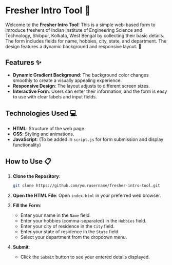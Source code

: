 # Fresher Intro Tool 🌟

Welcome to the **Fresher Intro Tool**! This is a simple web-based form to introduce freshers of Indian Institute of Engineering Science and Technology, Shibpur, Kolkata, West Bengal by collecting their basic details. The form includes fields for name, hobbies, city, state, and department. The design features a dynamic background and responsive layout. 🌈

## Features ✨

- **Dynamic Gradient Background**: The background color changes smoothly to create a visually appealing experience.
- **Responsive Design**: The layout adjusts to different screen sizes.
- **Interactive Form**: Users can enter their information, and the form is easy to use with clear labels and input fields.

## Technologies Used 💻

- **HTML**: Structure of the web page.
- **CSS**: Styling and animations.
- **JavaScript**: (To be added in `script.js` for form submission and display functionality)

## How to Use 📋

1. **Clone the Repository**:
    ```sh
    git clone https://github.com/yourusername/fresher-intro-tool.git
    ```
2. **Open the HTML File**:
    Open `index.html` in your preferred web browser.

3. **Fill the Form**:
    - Enter your name in the `Name` field.
    - Enter your hobbies (comma-separated) in the `Hobbies` field.
    - Enter your city of residence in the `City` field.
    - Enter your state of residence in the `State` field.
    - Select your department from the dropdown menu.

4. **Submit**:
    - Click the `Submit` button to see your entered details displayed.


